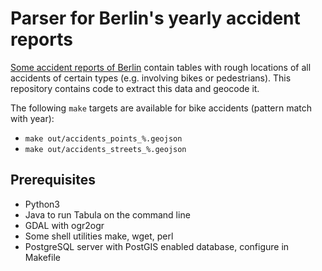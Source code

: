 # Parser for Berlin's yearly accident reports

[Some accident reports of Berlin](https://www.berlin.de/polizei/aufgaben/verkehrssicherheit/verkehrsunfallstatistik/) contain tables with rough locations of all accidents of certain types (e.g. involving bikes or pedestrians). This repository contains code to extract this data and geocode it.


The following `make` targets are available for bike accidents (pattern match with year):

- `make out/accidents_points_%.geojson`
- `make out/accidents_streets_%.geojson`


## Prerequisites

  - Python3
  - Java to run Tabula on the command line
  - GDAL with ogr2ogr
  - Some shell utilities make, wget, perl
  - PostgreSQL server with PostGIS enabled database, configure in Makefile
